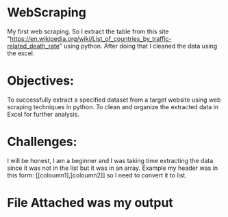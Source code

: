 # WebScraping
My first web scraping. So  I extract the table from this site "https://en.wikipedia.org/wiki/List_of_countries_by_traffic-related_death_rate" using python. After doing that I cleaned the data using the excel.

# Objectives:
To successfully extract a specified dataset from a target website using web scraping techniques in python.
To clean and organize the extracted data in Excel for further analysis.

# Challenges:
I will be honest, I am a beginner and I was taking time extracting the data since it was not in the list but it was in an array. Example my header was in this form: [[coloumn1],[coloumn2]] so I need to convert it to list.

# File Attached was my output
